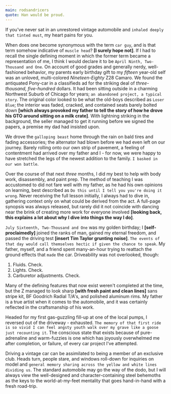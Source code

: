 ```yaml
---
main: rodsandricers
quote: Han would be proud.
---
```


If you've never sat in an unrestored vintage automobile and `inhaled deeply that tinted must`, my heart pains for you.

When does one become synonymous with the term `car guy`, and is that term somehow indicative of `muscle head`? **\[I surely hope not\]**. If I had to recall the single defining moment in which the former term became a representation of me, I think I would declare it to be `April Ninth, Two-Thousand and One`. On account of good grades and generally nerdy, well-fashioned behavior, my parents early birthday gift to my _fifteen_ year-old self was an unloved, multi-colored _Nineteen-Eighty_ Z28 Camaro. We found the antiquated Pony-car in a classifieds ad for the striking deal of _three-thousand, five-hundred_ dollars. It had been sitting outside in a charming Northwest Suburb of Chicago for years; `an abandoned project, a typical story`. The original color looked to be what the old-boys described as `Loser Blue`; the interior was faded, cracked, and contained seats barely bolted down **\[which always provoked my father to tell the story of how he drove his GTO around sitting on a milk crate\]**. With lightning striking in the background, the seller managed to get it running before we signed the papers, a premise my dad had insisted upon.

We drove the `galloping beast` home through the rain on bald tires and fading accessories; the alternator had blown before we had even left on our journey. Barely rolling onto our own strip of pavement, a feeling of contentment had arrived over my father and I - for now, we were happy to have stretched the legs of the newest addition to the family. `I basked in our won battle`.

Over the course of that next _three_ months, I did my best to help with body work, disassembly, and paint prep. The method of teaching I was accustomed to did not fare well with my father, as he had his own opinions on learning, best described as `Do this until I tell you you're doing it wrong`. Never receiving the full lesson initially, I always had to dive in, gathering context only on what could be derived from the act. A full-page synopsis was always released, but rarely did it not coincide with dancing near the brink of creating more work for everyone involved **\[looking back, this explains a lot about why I dive into things the way I do\]**. 

`July Sixteenth, Two-Thousand and One` was my golden birthday; I **\[self-proclaimedly\]** joined the ranks of man, gained my eternal freedom, and passed the driving test **\[insert Tim Taylor grunting noise\]**. `The events of that day would call themselves hectic if given the chance to speak`. My father, myself, and a friend spent many-an-hour trying to reattach the ground effects that `made` the car. Driveability was not overlooked, though:

1. Fluids. Check.
1. Lights. Check.
1. Carburetor adjustments. Check.

Many of the defining features that now exist weren't completed at the time, but the Z managed to look sharp **\[with fresh paint and clean lines\]** sans stripe kit, BF Goodrich Radial T/A's, and polished aluminum rims. My father is a true artist when it comes to the automobile, and it was certainly reflected in the craftsmanship of his work.  

Headed for my first gas-guzzling fill-up at one of the local pumps, I reversed out of the driveway - exhausted. `The memory of that first ride is so vivid I can feel angsty youth walk over my grave like a goose just recounting it`. The conscious state that exists because of pure-adrenaline and warm-fuzzies is one which has joyously overwhelmed me after completion, or failure, of every car project I've attempted.

Driving a vintage car can be assimilated to being a member of an exclusive club. Heads turn, people stare, and windows roll-down for inquiries on model and `general memory sharing across the yellow and white lines dividing us`. The standard automobile may go the way of the dodo, but I will always view the well-designed and character-containing steel behemoths as the keys to the world-at-my-feet mentality that goes hand-in-hand with a fresh road-trip.
